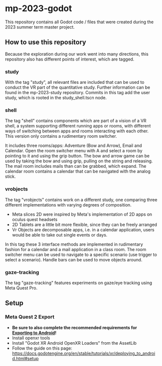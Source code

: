 # mp-2023-godot

This repository contains all Godot code / files that were created during the 2023 summer term master project.

## How to use this repository

Because the exploration during our work went into many directions, this repository also has different points of interest, which are tagged.

### study

With the tag "study", all relevant files are included that can be used to conduct the VR part of the quantitative study. Further information can be found in the mp-2023-study repository.
Commits in this tag add the user study, which is rooted in the study_shell.tscn node.

### shell

The tag "shell" contains components which are part of a vision of a VR shell, a system supporting different running apps or rooms, with different ways of switching between apps and rooms interacting with each other. This version only contains a rudimentary room switcher.

It includes three rooms/apps: Adventure (Bow and Arrow), Email and Calendar. Open the room switcher menu with A and select a room by pointing to it and using the grip button.
The bow and arrow game can be used by taking the bow and using grip, pulling on the string and releasing.
The mail room includes mails than can be grabbed, which expand.
The calendar room contains a calendar that can be navigated with the analog stick.

### vrobjects

The tag "vrobjects" contains work on a different study, one comparing three different implementations with varying degrees of composition.

- Meta slices 2D were inspired by Meta's implementation of 2D apps on oculus quest headsets
- 2D Tablets are a little bit more flexible, since they can be freely arranged
- Vr Objects are decomposable apps, i.e. in a calendar application, users would be able to take out single events or days.

In this tag these 3 interface methods are implemented in rudimentary fashion for a calendar and a mail application in a class room. The room switcher menu can be used to navigate to a specific scenario (use trigger to select a scenario). Handle bars can be used to move objects around.

### gaze-tracking

The tag "gaze-tracking" features experiments on gaze/eye tracking using Meta Quest Pro.

## Setup

### Meta Quest 2 Export

- **Be sure to also complete the recommended requirements for [Exporting to Android](https://docs.godotengine.org/en/stable/tutorials/export/exporting_for_android.html#doc-exporting-for-android)!**
- Install openxr tools
- Install "Godot XR Android OpenXR Loaders" from the AssetLib
- Follow the guide on this page: <https://docs.godotengine.org/en/stable/tutorials/xr/deploying_to_android.html#setup>
